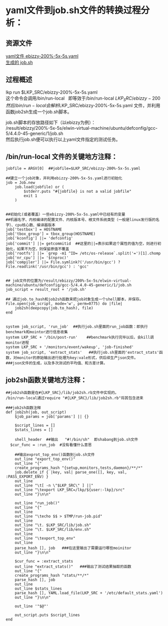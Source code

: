 # yaml文件到job.sh文件的转换过程分析：

## 资源文件
[yaml文件  ebizzy-200%-5x-5s.yaml](ebizzy-200%25-5x-5s.yaml)  
[生成的  job.sh](job.sh)  
## 过程概述
lkp run $LKP_SRC/ebizzy-200%-5x-5s.yaml  
这个命令会调用/bin/run-local   
即等效于/bin/run-local   $LKP_SRC/ebizzy-200%-5x-5s.yaml  
然后/bin/run-local会解析$LKP_SRC/ebizzy-200%-5x-5s.yaml 文件，并利用函数job2sh生成一个job.sh脚本。  

job.sh脚本的存放路径如下（以ebizzy为例）：  
/result/ebizzy/200%-5x-5s/elwin-virtual-machine/ubuntu/defconfig/gcc-5/4.4.0-45-generic/1/job.sh  
然后执行job.sh便可以执行以上yaml文件指定的测试任务。


## /bin/run-local 文件的关键地方注释：

```
jobfile = ARGV[0]  ##jobfile=$LKP_SRC/ebizzy-200%-5x-5s.yaml

##建立一个job对象，并利用ebizzy-200%-5x-5s.yaml进行初始化
job = Job.new
	job.load(jobfile) or (
		$stderr.puts "#{jobfile} is not a valid jobfile"
		exit 1
	)


##初始化(或者覆盖）一些ebizzy-200%-5x-5s.yaml中已经有的变量
##机器名字、内核编译的配置文件、内核版本号、根文件系统类型（一般是linux发行版的名字）、cpu核心数、编译器版本
job['testbox'] = HOSTNAME
job['tbox_group'] = tbox_group(HOSTNAME)
job['kconfig'] ||= 'defconfig' 
job['commit'] ||= getcommitid  ##这里的||=表示如果这个属性的值为空，则进行初始化，如果不为空，则保留原值不覆盖
job['rootfs'] ||= `grep -m1 ^ID= /etc/os-release`.split('=')[1].chomp
job['nr_cpu'] ||= '$(nproc)'
job['compiler'] ||= File.symlink?('/usr/bin/gcc') ? File.readlink('/usr/bin/gcc') : 'gcc'	


## job文件的位置为/result/ebizzy/200%-5x-5s/elwin-virtual-machine/ubuntu/defconfig/gcc-5/4.4.0-45-generic/1/job.sh 
job_script = result_root + '/job.sh'

## 通过job.to_hash和job2sh函数来把job对象生成一个shell脚本，并保存。
File.open(job_script, mode='w', perm=0775) do |file|
	job2sh(deepcopy(job.to_hash), file)
end


system job_script, 'run_job'  ##执行job.sh里面的run_job函数：即执行benchmark和mointor进行信息收集
system LKP_SRC + '/bin/post-run'    ##benchmark执行完毕以后，会kill调monitor进程
system LKP_SRC + '/monitors/event/wakeup', 'job-finished'  
system job_script, 'extract_stats'   ##执行job.sh里面的'extract_stats'函数，对monitor的原始输出进行处理为key:vale形式，供后续生产json文件。
###json文件的生成，以及多次测试的平均值、和方差计算。
```	

## job2sh函数关键地方注释：	
```
##job2sh函数是在#{LKP_SRC}/lib/job2sh.rb文件中实现的。	
/bin/run-local通过require "#{LKP_SRC}/lib/job2sh.rb"将其包含进来

###job2sh函数注释
def job2sh(job, out_script)
	$job_params = job['params'] || {}

	$script_lines = []
	$stats_lines = []

	shell_header  ##输出   "#!/bin/sh"  即shabang到job.sh文件
  $cur_func = :run_job  #没有看懂什么意思

	##输出exprot_top_env()函数到job.sh文件
	out_line "export_top_env()"   
	out_line "{"
	create_programs_hash "{setup,monitors,tests,daemon}/**/*"
	job.delete_if { |key, val| parse_one([], key, val, :PASS_EXPORT_ENV) }
	out_line
	out_line "\t[ -n \"$LKP_SRC\" ] ||"
	out_line "\texport LKP_SRC=/lkp/${user:-lkp}/src"
	out_line "}\n\n"

	out_line "run_job()"
	out_line "{"
	out_line
	out_line "\techo $$ > $TMP/run-job.pid"
	out_line
	out_line "\t. $LKP_SRC/lib/job.sh"
	out_line "\t. $LKP_SRC/lib/env.sh"
	out_line
	out_line "\texport_top_env"
	out_line
	parse_hash [], job   ###在这里输出了需要运行哪些moinitor
	out_line "}\n\n"

	$cur_func = :extract_stats
	out_line "extract_stats()"   ###输出了测试结果抽取的函数
	out_line "{"
	create_programs_hash "stats/**/*"
	parse_hash [], job
	out_line
	out_line $stats_lines
	parse_hash [], YAML.load_file(LKP_SRC + '/etc/default_stats.yaml')
	out_line "}\n\n"

	out_line '"$@"'

	out_script.puts $script_lines
end
```
